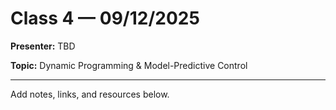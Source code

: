 # Class 4 — 09/12/2025

**Presenter:** TBD

**Topic:** Dynamic Programming & Model-Predictive Control

---

Add notes, links, and resources below.

